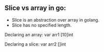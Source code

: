 ## Slice vs array in go:

- Slice is an abstraction over array in golang.
- Slice has no specified length.

Declaring an array:
var arr1 [10]int

Declaring a slice:
var arr2 []int